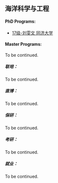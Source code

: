 ## 海洋科学与工程

#### PhD Programs:

*   [17级-刘雯文 同济大学](grad-application/marine-science-and-engineering/[CN]-17-liuwenwen.md)

#### Master Programs:

To be continued.

##### 联培：

To be continued.

##### 直博：

To be continued.

##### 保研：

To be continued.

##### 考研：

To be continued.

##### 就业：

To be continued.
